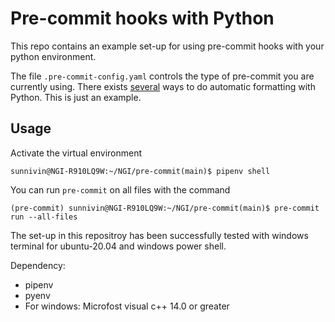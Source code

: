 # Pre-commit hooks with Python

This repo contains an example set-up for using pre-commit hooks with your python environment.

The file `.pre-commit-config.yaml` controls the type of pre-commit you are currently using. There exists [several](https://towardsdatascience.com/pre-commit-hooks-you-must-know-ff247f5feb7e) ways to do automatic formatting with Python. This is just an example.

## Usage
Activate the virtual environment

    sunnivin@NGI-R910LQ9W:~/NGI/pre-commit(main)$ pipenv shell

You can run `pre-commit` on all files with the command

    (pre-commit) sunnivin@NGI-R910LQ9W:~/NGI/pre-commit(main)$ pre-commit run --all-files


The set-up in this repositroy has been successfully tested with windows terminal for ubuntu-20.04 and windows power shell. 

Dependency:
- pipenv 
- pyenv 
- For windows: Microfost visual c++ 14.0 or greater 
